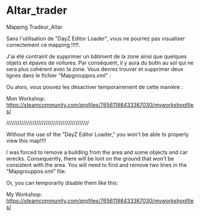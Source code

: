 # Altar_trader

Mapping Tradeur_Altar 

Sans l'utilisation de "DayZ Editor Loader", vous ne pourrez pas visualiser correctement ce mapping !!!!!.

J'ai été contraint de supprimer un bâtiment de la zone ainsi que quelques objets et épaves de voitures. Par conséquent, il y aura du butin au sol qui ne sera plus cohérent avec la zone. Vous devrez trouver et supprimer deux lignes dans le fichier "Mapgrouppos.xml" :

<group name="Land_Power_Station" pos="8176.222168 476.092896 9116.163086" rpy="-0.000000 0.000000 153.200897" a="-63.200905" />
<group name="Land_Wreck_offroad02_aban1" pos="8162.414551 475.874451 9106.598633" rpy="-0.000000 0.000000 170.426163" a="-80.426163" />

Ou alors, vous pouvez les désactiver temporairement de cette manière :

<!-- <group name="Land_Wreck_offroad02_aban1" pos="8162.414551 475.874451 9106.598633" rpy="-0.000000 0.000000 170.426163" a="-80.426163" /> -->
<!-- <group name="Land_Wreck_offroad02_aban1" pos="8162.414551 475.874451 9106.598633" rpy="-0.000000 0.000000 170.426163" a="-80.426163" -->


Mon Workshop: https://steamcommunity.com/profiles/76561198433367030/myworkshopfiles/


////////////////////////////////////////////


Without the use of the "DayZ Editor Loader," you won't be able to properly view this map!!!!

I was forced to remove a building from the area and some objects and car wrecks. Consequently, there will be loot on the ground that won't be consistent with the area. You will need to find and remove two lines in the "Mapgrouppos.xml" file:

<group name="Land_Power_Station" pos="8176.222168 476.092896 9116.163086" rpy="-0.000000 0.000000 153.200897" a="-63.200905" />
<group name="Land_Wreck_offroad02_aban1" pos="8162.414551 475.874451 9106.598633" rpy="-0.000000 0.000000 170.426163" a="-80.426163" />

Or, you can temporarily disable them like this:

<!-- <group name="Land_Wreck_offroad02_aban1" pos="8162.414551 475.874451 9106.598633" rpy="-0.000000 0.000000 170.426163" a="-80.426163" />
<!-- <group name="Land_Wreck_offroad02_aban1" pos="8162.414551 475.874451 9106.598633" rpy="-0.000000 0.000000 170.426163" a="-80.426163" -->												 

My Workshop: https://steamcommunity.com/profiles/76561198433367030/myworkshopfiles/
